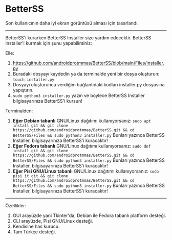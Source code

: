 # BetterSS
Son kullanıcının daha iyi ekran görüntüsü alması için tasarlandı.
____________________________________________________________________________________________________________________________________________________________________
BetterSS'i kurarken BetterSS Installer size yardım edecektir. BetterSS Installer'i kurmak için şunu yapabilirsiniz:

Elle:
1. https://github.com/androidprotmmas/BetterSS/blob/main/Files/installer.py
2. Buradaki dosyayı kaydedin ya da terminalde yeni bir dosya oluşturun:
```touch installer.py```
3. Dosyayı oluşturunca verdiğim bağlantıdaki kodları installer.py dosyasına yapıştırın.
4. ```sudo python3 installer.py``` yazın ve böylece BetterSS Installer bilgisayarınıza BetterSS'i kursun!

Terminalden:
1. **Eğer Debian tabanlı** GNU/Linux dağıtımı kullanıyorsanız:
 ```sudo apt install git && git clone https://github.com/androidprotmmas/BetterSS.git && cd BetterSS/Files && sudo python3 installer.py```
Bunları yazınca BetterSS Installer, bilgisayarınıza BetterSS'i kuracaktır!
2. **Eğer Fedora tabanlı** GNU/Linux dağıtımı kullanıyorsanız:
```sudo dnf install git && git clone https://github.com/androidprotmmas/BetterSS.git && cd BetterSS/Files && sudo python3 installer.py```
Bunları yazınca BetterSS Installer, bilgisayarınıza BetterSS'i kuracaktır!
3. **Eğer Pisi GNU/Linux tabanlı** GNU/Linux dağıtımı kullanıyorsanız:
```sudo pisi it git && git clone https://github.com/androidprotmmas/BetterSS.git && cd BetterSS/Files && sudo python3 installer.py```
Bunları yazınca BetterSS Installer, bilgisayarınıza BetterSS'i kuracaktır!
____________________________________________________________________________________________________________________________________________________________________
Özellikler:
1. GUI arayüzde yani Tkinter'da, Debian ile Fedora tabanlı platform desteği.
2. CLI arayüzde, Pisi GNU/Linux desteği.
3. Kendisine has kurucu.
4. Tam Türkçe desteği.
